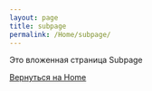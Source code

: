 ```yaml
---
layout: page
title: subpage
permalink: /Home/subpage/
---
```


Это вложенная страница Subpage

[Вернуться на Home](/Home/)
